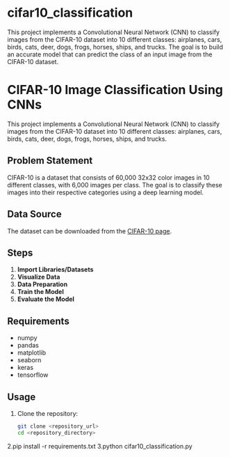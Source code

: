 # cifar10_classification
This project implements a Convolutional Neural Network (CNN) to classify images from the CIFAR-10 dataset into 10 different classes: airplanes, cars, birds, cats, deer, dogs, frogs, horses, ships, and trucks. The goal is to build an accurate model that can predict the class of an input image from the CIFAR-10 dataset.

# CIFAR-10 Image Classification Using CNNs

This project implements a Convolutional Neural Network (CNN) to classify images from the CIFAR-10 dataset into 10 different classes: airplanes, cars, birds, cats, deer, dogs, frogs, horses, ships, and trucks.

## Problem Statement

CIFAR-10 is a dataset that consists of 60,000 32x32 color images in 10 different classes, with 6,000 images per class. The goal is to classify these images into their respective categories using a deep learning model.

## Data Source

The dataset can be downloaded from the [CIFAR-10 page](https://www.cs.toronto.edu/~kriz/cifar.html).

## Steps

1. **Import Libraries/Datasets**
2. **Visualize Data**
3. **Data Preparation**
4. **Train the Model**
5. **Evaluate the Model**

## Requirements

- numpy
- pandas
- matplotlib
- seaborn
- keras
- tensorflow

## Usage

1. Clone the repository:
   ```bash
   git clone <repository_url>
   cd <repository_directory>
2.pip install -r requirements.txt
3.python cifar10_classification.py
